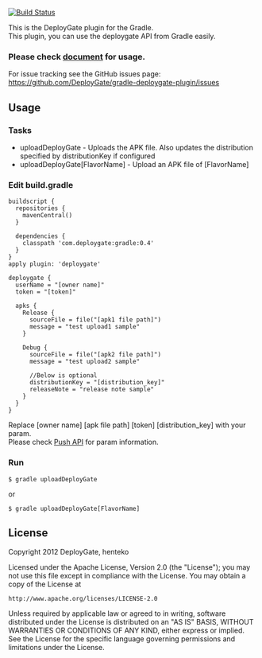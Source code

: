 [![Build Status](https://travis-ci.org/DeployGate/gradle-deploygate-plugin.png?branch=master)](https://travis-ci.org/DeployGate/gradle-deploygate-plugin)

This is the DeployGate plugin for the Gradle.  
This plugin, you can use the deploygate API from Gradle easily.

### Please check [document](https://deploygate.com/docs/gradle) for usage.

For issue tracking see the GitHub issues page: https://github.com/DeployGate/gradle-deploygate-plugin/issues

## Usage
### Tasks
* uploadDeployGate              - Uploads the APK file. Also updates the distribution specified by distributionKey if configured
* uploadDeployGate[FlavorName]  - Upload an APK file of [FlavorName]

### Edit build.gradle

```
buildscript {
  repositories {
    mavenCentral()
  }

  dependencies {
    classpath 'com.deploygate:gradle:0.4'
  }
}
apply plugin: 'deploygate'

deploygate {
  userName = "[owner name]"
  token = "[token]"

  apks {
    Release {
      sourceFile = file("[apk1 file path]")
      message = "test upload1 sample"
    }

    Debug {
      sourceFile = file("[apk2 file path]")
      message = "test upload2 sample"

      //Below is optional
      distributionKey = "[distribution_key]"
      releaseNote = "release note sample"
    }
  }
}
```
Replace [owner name] [apk file path] [token] [distribution_key] with your param.  
Please check [Push API](https://deploygate.com/docs/api) for param information. 

### Run

```
$ gradle uploadDeployGate 
```

or

```
$ gradle uploadDeployGate[FlavorName]
```

## License
Copyright 2012 DeployGate, henteko

Licensed under the Apache License, Version 2.0 (the "License"); you may not use this file except in compliance with the License. You may obtain a copy of the License at

```
http://www.apache.org/licenses/LICENSE-2.0
```
Unless required by applicable law or agreed to in writing, software distributed under the License is distributed on an "AS IS" BASIS, WITHOUT WARRANTIES OR CONDITIONS OF ANY KIND, either express or implied. See the License for the specific language governing permissions and limitations under the License.
